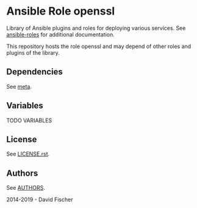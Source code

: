# Ansible Role openssl

Library of Ansible plugins and roles for deploying various services.
See [ansible-roles](https://github.com/davidfischer-ch/ansible-roles) for additional documentation.

This repository hosts the role openssl and may depend of other roles and plugins of the library.

## Dependencies

See [meta](meta/main.yml).

## Variables

TODO VARIABLES

## License

See [LICENSE.rst](LICENSE.rst).

## Authors

See [AUTHORS](AUTHORS).

2014-2019 - David Fischer
